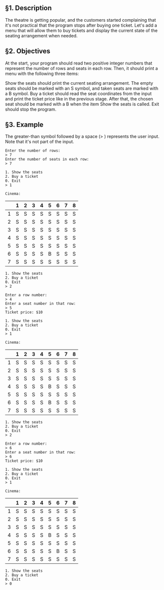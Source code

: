 ## §1. Description
The theatre is getting popular, and the customers started complaining that it's not practical that the program stops after buying one ticket. Let's add a menu that will allow them to buy tickets and display the current state of the seating arrangement when needed.

## §2. Objectives
At the start, your program should read two positive integer numbers that represent the number of rows and seats in each row. Then, it should print a menu with the following three items:

Show the seats should print the current seating arrangement. The empty seats should be marked with an S symbol, and taken seats are marked with a B symbol.
Buy a ticket should read the seat coordinates from the input and print the ticket price like in the previous stage. After that, the chosen seat should be marked with a B when the item Show the seats is called.
Exit should stop the program.

## §3. Example
The greater-than symbol followed by a space (> ) represents the user input. Note that it's not part of the input.

```
Enter the number of rows:
> 7
Enter the number of seats in each row:
> 7

1. Show the seats
2. Buy a ticket
0. Exit
> 1

Cinema:
```
|  | 1 | 2 | 3 | 4 | 5 | 6 | 7 | 8 |
| :---: | :---: | :---: | :---: | :---: | :---: | :---: | :---: | :---: |
| 1 | S | S | S | S | S | S | S | S |
| 2 | S | S | S | S | S | S | S | S |
| 3 | S | S | S | S | S | S | S | S |
| 4 | S | S | S | S | S | S | S | S |
| 5 | S | S | S | S | S | S | S | S |
| 6 | S | S | S | S | B | S | S | S |
| 7 | S | S | S | S | S | S | S | S |
```
1. Show the seats
2. Buy a ticket
0. Exit
> 2

Enter a row number:
> 4
Enter a seat number in that row:
> 5
Ticket price: $10

1. Show the seats
2. Buy a ticket
0. Exit
> 1

Cinema:
```
|  | 1 | 2 | 3 | 4 | 5 | 6 | 7 | 8 |
| :---: | :---: | :---: | :---: | :---: | :---: | :---: | :---: | :---: |
| 1 | S | S | S | S | S | S | S | S |
| 2 | S | S | S | S | S | S | S | S |
| 3 | S | S | S | S | S | S | S | S |
| 4 | S | S | S | S | B | S | S | S |
| 5 | S | S | S | S | S | S | S | S |
| 6 | S | S | S | S | B | S | S | S |
| 7 | S | S | S | S | S | S | S | S |
```
1. Show the seats
2. Buy a ticket
0. Exit
> 2

Enter a row number:
> 6
Enter a seat number in that row:
> 6
Ticket price: $10

1. Show the seats
2. Buy a ticket
0. Exit
> 1

Cinema:
```
|  | 1 | 2 | 3 | 4 | 5 | 6 | 7 | 8 |
| :---: | :---: | :---: | :---: | :---: | :---: | :---: | :---: | :---: |
| 1 | S | S | S | S | S | S | S | S |
| 2 | S | S | S | S | S | S | S | S |
| 3 | S | S | S | S | S | S | S | S |
| 4 | S | S | S | S | B | S | S | S |
| 5 | S | S | S | S | S | S | S | S |
| 6 | S | S | S | S | S | B | S | S |
| 7 | S | S | S | S | S | S | S | S |
```
1. Show the seats
2. Buy a ticket
0. Exit
> 0
```
> 
